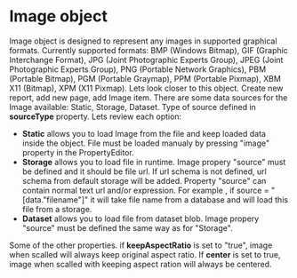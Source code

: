 Image object
=====

Image object is designed to represent any images in supported graphical formats. Currently supported formats: BMP	(Windows Bitmap), GIF	(Graphic Interchange Format), JPG	(Joint Photographic Experts Group), JPEG (Joint Photographic Experts Group), PNG	(Portable Network Graphics), PBM	(Portable Bitmap), PGM (Portable Graymap), PPM	(Portable Pixmap), XBM	X11 (Bitmap), XPM (X11 Pixmap).
Lets look closer to this object. Create new report, add new page, add Image item. There are some data sources for the Image available: Static, Storage, Dataset. Type of source defined in **sourceType** property.  Lets review each option:
* **Static** allows you to load Image from the file and keep loaded data inside the object. File must be loaded manualy by pressing "image" property in the PropertyEditor.
* **Storage** allows you to load file in runtime. Image propery "source" must be defined and it should be file url. If url schema is not defined, url schema from default storage will be added. Property "source" can contain normal text url and/or expression. For example , if source = "[data."filename"]" it will take file name from a database and will load this file from a storage.
* **Dataset** allows you to load file from dataset blob. Image propery "source" must be defined the same way as for "Storage".

Some of the other properties. if **keepAspectRatio** is set to "true", image when scalled will always keep original aspect ratio. If **center** is set to true, image when scalled with keeping aspect ration will always be centered.
